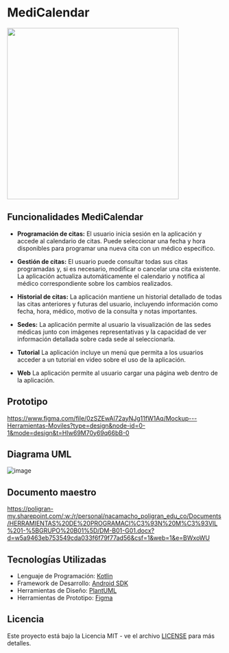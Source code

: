 # MediCalendar

<img src="https://github.com/Ncamacho2/MediCalendar/assets/41797822/ee12fccb-3b5a-4282-b0d6-df0831ec7a06" height="400px"/>

## Funcionalidades MediCalendar

- **Programación de citas:**
El usuario inicia sesión en la aplicación y accede al calendario de citas. Puede seleccionar una fecha y hora disponibles para programar una nueva cita con un médico específico.
- **Gestión de citas:**
El usuario puede consultar todas sus citas programadas y, si es necesario, modificar o cancelar una cita existente. La aplicación actualiza automáticamente el calendario y notifica al médico correspondiente sobre los cambios realizados.

- **Historial de citas:**
La aplicación mantiene un historial detallado de todas las citas anteriores y futuras del usuario, incluyendo información como fecha, hora, médico, motivo de la consulta y notas importantes.

- **Sedes:**
La aplicación permite al usuario la visualización de las sedes médicas junto con imágenes representativas y la capacidad de ver información detallada sobre cada sede al seleccionarla.

- **Tutorial**
La aplicación incluye un menú que permita a los usuarios acceder a un tutorial en video sobre el uso de la aplicación.

- **Web**
La aplicación permite al usuario cargar una página web dentro de la aplicación.

## Prototipo

https://www.figma.com/file/0zSZEwAl72ayNJg11fW1Aq/Mockup---Herramientas-Moviles?type=design&node-id=0-1&mode=design&t=HIw69M70y69q66bB-0

## Diagrama UML

![image](https://github.com/Ncamacho2/MediCalendar/assets/41797822/1d63a8e1-2702-48ca-85fa-f3d59f6cd588)

## Documento maestro

https://poligran-my.sharepoint.com/:w:/r/personal/nacamacho_poligran_edu_co/Documents/HERRAMIENTAS%20DE%20PROGRAMACI%C3%93N%20M%C3%93VIL%201-%5BGRUPO%20B01%5D/DM-B01-G01.docx?d=w5a9463eb753549cda033f6f79f77ad56&csf=1&web=1&e=BWxoWU


## Tecnologías Utilizadas

- Lenguaje de Programación: [Kotlin]()
- Framework de Desarrollo: [Android SDK]()
- Herramientas de Diseño: [PlantUML](https://plantuml.com/)
- Herramientas de Prototipo: [Figma]()

## Licencia

Este proyecto está bajo la Licencia MIT - ve el archivo [LICENSE](LICENSE) para más detalles.
